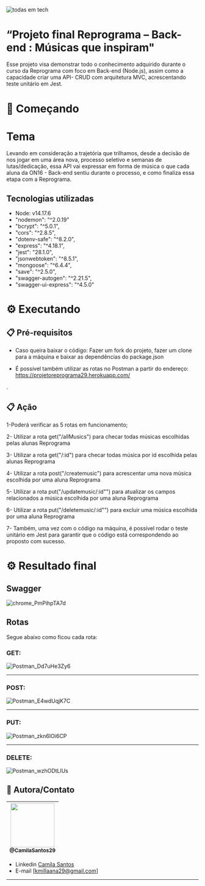  ##
![todas em tech](https://user-images.githubusercontent.com/88860081/181814231-6ef93baf-924a-4af4-b786-437dde7d9191.png=100x20)

# “Projeto final Reprograma – Back-end : Músicas que inspiram"

<p> Esse projeto visa demonstrar todo o conhecimento adquirido durante o curso da Reprograma com foco em Back-end (Node.js), assim como a capacidade criar uma API- CRUD com arquitetura MVC, acrescentando teste unitário em Jest. </p>


# 🚀 Começando

# Tema
Levando em consideração a trajetória que trilhamos, desde a decisão de nos jogar em uma área nova, processo seletivo e semanas de lutas/dedicação, essa API vai expressar em forma de música o que cada aluna da ON16 - Back-end sentiu durante o processo, e como finaliza essa etapa com a Reprograma.


## Tecnologias utilizadas
   * Node: v14.17.6
   * "nodemon": "^2.0.19"
   * "bcrypt": "^5.0.1",
   * "cors": "^2.8.5",
   * "dotenv-safe": "^8.2.0",
   * "express": "^4.18.1",
   * "jest": "28.1.0",
   * "jsonwebtoken": "^8.5.1",
   * "mongoose": "^6.4.4",
   * "save": "^2.5.0",
   * "swagger-autogen": "^2.21.5",
   * "swagger-ui-express": "^4.5.0"


# ⚙️ Executando 
## 📋 Pré-requisitos
 * Caso queira baixar o código: Fazer um fork do projeto, fazer um clone para a máquina e baixar as dependências do package.json 

* É possível também utilizar as rotas no Postman a partir do endereço: https://projetoreprograma29.herokuapp.com/ 

.


## 📋 Ação
 1-Poderá verificar as 5 rotas em funcionamento;

 2- Utilizar a rota get("/allMusics") para checar todas músicas escolhidas pelas alunas Reprograma

 3-  Utilizar a rota get("/:id") para checar todas música por id escolhida pelas alunas Reprograma

 4-  Utilizar a rota post("/createmusic") para acrescentar uma nova música escolhida por uma aluna Reprograma

 5-  Utilizar a rota put("/updatemusic/:id"") para atualizar os campos relacionados a música escolhida por uma aluna Reprograma

 6- Utilizar a rota put("/deletemusic/:id"") para excluir uma música escolhida por uma aluna Reprograma

  7- Também, uma vez com o código na máquina, é possível rodar o teste unitário em Jest para garantir que o código está correspondendo ao proposto com sucesso.
  

# ⚙️ Resultado final

## Swagger


  ![chrome_PmPihpTA7d](https://user-images.githubusercontent.com/88860081/181812202-10f508e8-f18a-4989-b3dc-7dc9945f3c9c.png)

## Rotas

Segue abaixo como ficou cada rota:

### GET:
![Postman_Dd7uHe3Zy6](https://user-images.githubusercontent.com/88860081/181812365-232beddb-89a6-4736-aea9-64dc609b8420.gif)
_______________________________________________________________________________________________________________________________________
### POST:
![Postman_E4wdUqjK7C](https://user-images.githubusercontent.com/88860081/181812434-26c14233-fac1-4bbe-afa1-3a7c1eaa65df.gif)
_______________________________________________________________________________________________________________________________________
### PUT:
![Postman_zkn6IOi6CP](https://user-images.githubusercontent.com/88860081/181812526-ca150651-c5f1-4083-b737-7234a5d83932.gif)
_______________________________________________________________________________________________________________________________________
### DELETE:
![Postman_wzhODtLlUs](https://user-images.githubusercontent.com/88860081/181812568-5763a888-3a31-42e0-87ca-2d42486e17de.gif)




## 📌 Autora/Contato

| [<img src="https://avatars.githubusercontent.com/u/88860081?s=400&u=62b41e4fc319244c5807bd7da1decd28e1be8d6f&v=4" width=115><br><sub>@CamilaSantos29</sub>](https://github.com/CamilaSantos29) |
| :---: |


- Linkedin  [Camila Santos](https://www.linkedin.com/in/camila-o-santos/ )
- E-mail [kmillaana29@gmail.com]
---

